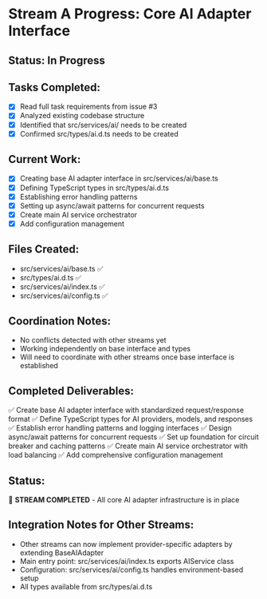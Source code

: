 # Stream A Progress: Core AI Adapter Interface

## Status: In Progress

## Tasks Completed:
- [x] Read full task requirements from issue #3
- [x] Analyzed existing codebase structure
- [x] Identified that src/services/ai/ needs to be created
- [x] Confirmed src/types/ai.d.ts needs to be created

## Current Work:
- [x] Creating base AI adapter interface in src/services/ai/base.ts
- [x] Defining TypeScript types in src/types/ai.d.ts
- [x] Establishing error handling patterns
- [x] Setting up async/await patterns for concurrent requests
- [x] Create main AI service orchestrator
- [x] Add configuration management

## Files Created:
- src/services/ai/base.ts ✅
- src/types/ai.d.ts ✅
- src/services/ai/index.ts ✅
- src/services/ai/config.ts ✅

## Coordination Notes:
- No conflicts detected with other streams yet
- Working independently on base interface and types
- Will need to coordinate with other streams once base interface is established

## Completed Deliverables:
✅ Create base AI adapter interface with standardized request/response format
✅ Define TypeScript types for AI providers, models, and responses  
✅ Establish error handling patterns and logging interfaces
✅ Design async/await patterns for concurrent requests
✅ Set up foundation for circuit breaker and caching patterns
✅ Create main AI service orchestrator with load balancing
✅ Add comprehensive configuration management

## Status: 
🎯 **STREAM COMPLETED** - All core AI adapter infrastructure is in place

## Integration Notes for Other Streams:
- Other streams can now implement provider-specific adapters by extending BaseAIAdapter
- Main entry point: src/services/ai/index.ts exports AIService class
- Configuration: src/services/ai/config.ts handles environment-based setup
- All types available from src/types/ai.d.ts